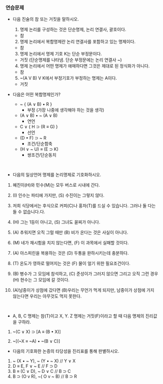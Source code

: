 ### 연습문제

- 다음 진술의 참 또는 거짓을 말하시오.

  1. 명제 논리를 구성하는 것은 단순명제, 논리 연결사, 괄호이다.

  - 참

  2. 명제 논리에서 복합명제란 논리 연결사를 포함하고 있는 명제이다.

  - 참

  3. 명제 논리에서 명제 기호 K는 단순 부정문이다.

  - 거짓 (단순명제를 나타냄. 단순 부정문에는 논리 연결사 ~)

  4. 명제 논리에서 어떤 명제가 애매하다면 그것은 제대로 된 정식화가 아니다.

  - 참

  5. ~(A V B) V K에서 부정기호가 부정하는 명제는 A이다.

  - 거짓

- 다음은 어떤 복합명제인가?
  - ~ { (A ∨ B) • R }
    - 부정 (가장 나중에 생각해야 하는 것을 생각)
  - (A ∨ B) • ~ (A ∨ B)
    - 연언
  - C ∨ { H ⊃ (R ≡ G) }
    - 선언
  - (D • F) ⊃ ~ R
    - 조건/단순함축
  - (H ∨ ~ U) ≡ (E ⊃ K)
    - 쌍조건/단순동치

<br>

- 다음의 일상언어 명제를 논리명제로 기호화하시오.

1. 혜진이(H)와 민수(M)는 모두 버스로 시내에 간다.

2. (I) 인수는 파티에 가지만, (S) 수진이는 그렇지 않다.
3. 저희 식당에서는 후식으로 커피(C)나 홍차(T)를 드실 수 있습니다. 그러나 둘 다는 들 수 없습니다.다.
4. (H) 그는 1등이 아니고, (S) 그녀도 꼴찌가 아니다.
5. (A) 추워지면 오직 그럴 때만 (B) 비가 온다는 것은 사실이 아니다.
6. (M) 네가 재시험을 치지 않는다면, (F) 이 과목에서 실패할 것이다.
7. (A) 아스피린을 복용하는 것은 (D) 두통을 완하시키는데 충분하다.
8. (T) 온도가 영하로 떨어지는 것은 (F) 물이 얼기 위한 필요조건이다.
9. (B) 병수가 그 모임에 참석하고, (C) 준성이가 그러지 않으면 그리고 오직 그런 경우 (H) 현수는 그 모임에 갈 것이다.
10. (A)남중이가 상점에 갔다면 (B)우리는 무언가 먹게 되지만, 남중이가 상점에 가지 않는다면 우리는 아무것도 먹지 못한다.

<br>

- A, B, C 명제는 참(T)이고 X, Y. Z 명제는 거짓(F)이라고 할 때 다음 명제의 진리값을 구하라.

1. ~(C ∨ X) ⊃ [A ≡ (B • X)]

2. ~[(~X ≡ ~A) • ~(B ∨ C)]

- 다음의 기호화한 논증의 타당성을 진리표를 통해 판별하시오.

1. ~ (X • ~ Y), ~ (Y • ~ X) // Y ∨ X
2. D ≡ E, F ∨ ~ E // F ⊃ D
3. B ≡ (C ∨ D), ~ D ∨ C // B ⊃ C
4. B ⊃ (O v R), ~( O v ~ B) // B ⊃ R
